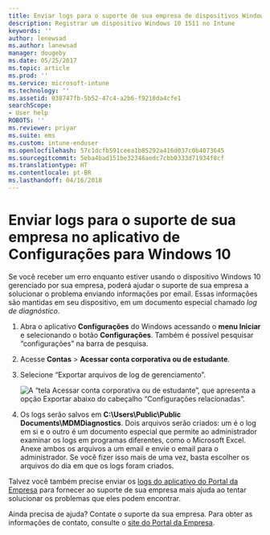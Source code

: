```yaml
---
title: Enviar logs para o suporte de sua empresa de dispositivos Windows 10 | Microsoft Docs
description: Registrar um dispositivo Windows 10 1511 no Intune
keywords: ''
author: lenewsad
ms.author: lanewsad
manager: dougeby
ms.date: 05/25/2017
ms.topic: article
ms.prod: ''
ms.service: microsoft-intune
ms.technology: ''
ms.assetid: 038747fb-5b52-47c4-a2b6-f9218da4cfe1
searchScope:
- User help
ROBOTS: ''
ms.reviewer: priyar
ms.suite: ems
ms.custom: intune-enduser
ms.openlocfilehash: 57c1dcfb591ceea1b85292a416d037c0b4073645
ms.sourcegitcommit: 5eba4bad151be32346aedc7cbb0333d71934f8cf
ms.translationtype: HT
ms.contentlocale: pt-BR
ms.lasthandoff: 04/16/2018
---
```

# <a name="send-logs-to-your-company-support-from-the-settings-app-for-windows-10"></a>Enviar logs para o suporte de sua empresa no aplicativo de Configurações para Windows 10

Se você receber um erro enquanto estiver usando o dispositivo Windows 10 gerenciado por sua empresa, poderá ajudar o suporte de sua empresa a solucionar o problema enviando informações por email. Essas informações são mantidas em seu dispositivo, em um documento especial chamado _log de diagnóstico_.

1. Abra o aplicativo **Configurações** do Windows acessando o **menu Iniciar** e selecionando o botão **Configurações**. Também é possível pesquisar “configurações” na barra de pesquisa.
2. Acesse **Contas** > **Acessar conta corporativa ou de estudante**.
3. Selecione “Exportar arquivos de log de gerenciamento”.

   ![A “tela Acessar conta corporativa ou de estudante”, que apresenta a opção Exportar abaixo do cabeçalho “Configurações relacionadas”.](./media/w10-export-logs.png)

4. Os logs serão salvos em **C:\Users\Public\Public Documents\MDMDiagnostics**. Dois arquivos serão criados: um é o log em si e o outro é um documento especial que permite ao administrador examinar os logs em programas diferentes, como o Microsoft Excel. Anexe ambos os arquivos a um email e envie o email para o administrador. Se você fizer isso mais de uma vez, basta escolher os arquivos do dia em que os logs foram criados. 

Talvez você também precise enviar os [logs do aplicativo do Portal da Empresa](send-logs-to-your-it-admin-cp-windows.md) para fornecer ao suporte de sua empresa mais ajuda ao tentar solucionar os problemas que eles podem encontrar. 

Ainda precisa de ajuda? Contate o suporte da sua empresa. Para obter as informações de contato, consulte o [site do Portal da Empresa](https://portal.manage.microsoft.com#HelpDeskDialog).
